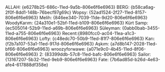 ALLAH: {e6278b25-686c-11ed-9a5b-806e6f6e6963}
BERG: {b58ca6ag-2f0f-8dd1-148b-76becf97g69c}
Wopsy: {52ad1524-2f27-11ed-8157-806e6f6e6963}
Melih: {846ee340-7039-11de-9d20-806e6f6e6963}
WoodyKarım: {24a310e1-52bf-11ed-b109-806e6f6e6963}
Kürt Samp: {ec505014-52b9-11ed-a69b-806e6f6e6963}
Süleyman: {0abb0bab-3455-11ed-a755-806e6f6e6963}
Recent:{8980fcc0-ac04-11ea-a1c3-806e6f6e6963}
Lofty: {c48edc70-50b9-11ed-81f7-806e6f6e6963}
Karı: {f2b7a107-53a1-11ed-917d-806e6f6e6963}
Aşkım: {a7d8b147-2028-11ed-bf66-806e6f6e6963}
wroozyforwawe: {a071e9c0-4b45-11ed-8f06-806e6f6e6963}
2: {83399ddb-57c8-11ed-bafc-806e6f6e6963}
Sailor: {13167207-5b32-11ed-9eb9-806e6f6e6963}
Fate: {7b6ad85d-b26d-4e63-afe4-617888df358e}
